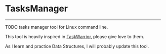 # TasksManager
---

TODO tasks manager tool for Linux command line.

This tool is heavily inspired in [TaskWarrior](https://taskwarrior.org/), please give love to them.

As I learn and practice Data Structures, I will probably update this tool.
